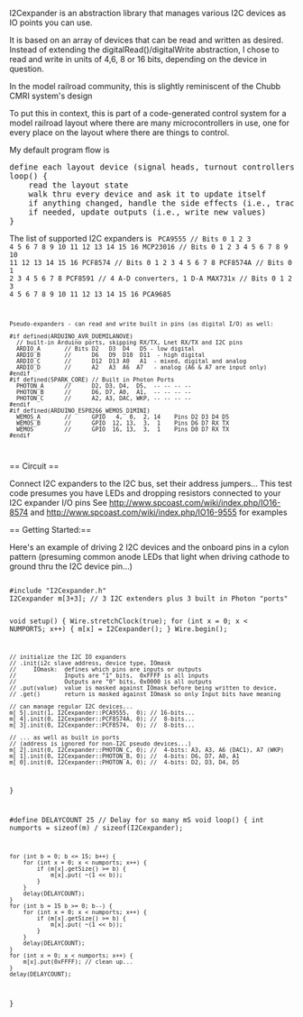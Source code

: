 I2Cexpander is an abstraction library that manages various I2C devices as IO points you can use.

It is based on an array of devices that can be read and written as desired.  
Instead of extending the digitalRead()/digitalWrite abstraction, I chose to read and write in units of 4,6, 8 or 16 bits, depending on the device in question.

In the model railroad community, this is slightly reminiscent of the Chubb CMRI system's design

To put this in context, this is part of a code-generated control system for a model railroad layout where there are many microcontrollers in use, one for every place on the layout where there are things to control.

My default program flow is

<pre>
define each layout device (signal heads, turnout controllers, occupancy detectors,...) along with which bits are used to talk to it.
loop() {
    read the layout state
    walk thru every device and ask it to update itself
    if anything changed, handle the side effects (i.e., track becomes occupied, signal needs to turn red...)
    if needed, update outputs (i.e., write new values)
}
</pre>

The list of supported I2C expanders is
<code>
      PCA9555       // Bits 0  1  2  3  4  5  6  7  8   9  10  11  12  13  14  15  16
      MCP23016      // Bits 0  1  2  3  4  5  6  7  8   9  10  11  12  13  14  15  16
      PCF8574       // Bits 0  1  2  3  4  5  6  7  8
      PCF8574A      // Bits 0  1  2  3  4  5  6  7  8
      PCF8591       // 4 A-D converters, 1 D-A
      MAX731x       // Bits 0  1  2  3  4  5  6  7  8   9  10  11  12  13  14  15  16
      PCA9685

    Pseudo-expanders - can read and write built in pins (as digital I/O) as well:

    #if defined(ARDUINO_AVR_DUEMILANOVE)
      // built-in Arduino ports, skipping RX/TX, Lnet RX/TX and I2C pins
      ARDIO_A       // Bits D2   D3  D4   D5 - low digital
      ARDIO_B       //      D6   D9  D10  D11  - high digital
      ARDIO_C       //      D12  D13 A0   A1  - mixed, digital and analog
      ARDIO_D       //      A2   A3  A6  A7   - analog (A6 & A7 are input only)
    #endif
    #if defined(SPARK_CORE) // Built in Photon Ports
      PHOTON_A      //      D2, D3, D4,  D5,  -- -- -- --
      PHOTON_B      //      D6, D7, A0,  A1,  -- -- -- --
      PHOTON_C      //      A2, A3, DAC, WKP, -- -- -- --
    #endif
    #if defined(ARDUINO_ESP8266_WEMOS_D1MINI)
      WEMOS_A       //      GPIO   4,  0,  2, 14    Pins D2 D3 D4 D5
      WEMOS_B       //      GPIO  12, 13,  3,  1    Pins D6 D7 RX TX
      WEMOS         //      GPIO  16, 13,  3,  1    Pins D0 D7 RX TX
    #endif
</code>

== Circuit ==

Connect I2C expanders to the I2C bus, set their address jumpers...
This test code presumes you have LEDs and dropping resistors connected to your I2C expander I/O pins
See http://www.spcoast.com/wiki/index.php/IO16-8574 and http://www.spcoast.com/wiki/index.php/IO16-9555 for examples

== Getting Started:==

Here's an example of driving 2 I2C devices and the onboard pins in a cylon pattern (presuming common anode LEDs that light when driving cathode to ground thru the I2C device pin...)

<code>
#include "I2Cexpander.h"
I2Cexpander m[3+3];	// 3 I2C extenders plus 3 built in Photon "ports"

void setup() {
    Wire.stretchClock(true);
    for (int x = 0; x < NUMPORTS; x++) {
        m[x]       = I2Cexpander();
    }
    Wire.begin();

    // initialize the I2C IO expanders
    // .init(i2c slave address, device type, IOmask
    //     IOmask:  defines which pins are inputs or outputs
    //              Inputs are "1" bits,  0xFFFF is all inputs 
    //              Outputs are "0" bits, 0x0000 is all outputs
    // .put(value)  value is masked against IOmask before being written to device,
    // .get()       return is masked against IOmask so only Input bits have meaning

    // can manage regular I2C devices...
    m[ 5].init(1, I2Cexpander::PCA9555,  0); // 16-bits...
    m[ 4].init(0, I2Cexpander::PCF8574A, 0); //  8-bits...
    m[ 3].init(0, I2Cexpander::PCF8574,  0); //  8-bits...

    // ... as well as built in ports
    // (address is ignored for non-I2C pseudo devices...)
    m[ 2].init(0, I2Cexpander::PHOTON_C, 0); //  4-bits: A3, A3, A6 (DAC1), A7 (WKP)
    m[ 1].init(0, I2Cexpander::PHOTON_B, 0); //  4-bits: D6, D7, A0, A1
    m[ 0].init(0, I2Cexpander::PHOTON_A, 0); //  4-bits: D2, D3, D4, D5
}

#define DELAYCOUNT 25	// Delay for so many mS
void loop() {
    int numports = sizeof(m) / sizeof(I2Cexpander);

    for (int b = 0; b <= 15; b++) {
        for (int x = 0; x < numports; x++) {
            if (m[x].getSize() >= b) {
                m[x].put( ~(1 << b));
            }
        }
        delay(DELAYCOUNT);
    }
    for (int b = 15 b >= 0; b--) {
        for (int x = 0; x < numports; x++) {
            if (m[x].getSize() >= b) {
                m[x].put( ~(1 << b));
            }
        }
        delay(DELAYCOUNT);
    }
    for (int x = 0; x < numports; x++) {
        m[x].put(0xFFFF); // clean up...
    }
    delay(DELAYCOUNT);
}
</code>



